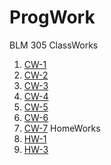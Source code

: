 # ProgWork

BLM 305
ClassWorks
1. [CW-1](https://hamzacakmak.github.io/ProgWork/sayac.html)
2. [CW-2](https://hamzacakmak.github.io/ProgWork/array_operations.html)
3. [CW-3](https://hamzacakmak.github.io/ProgWork/inspector.html)
4. [CW-4](https://hamzacakmak.github.io/ProgWork/CW4.html)
5. [CW-5](https://hamzacakmak.github.io/ProgWork/CW5.html)
6. [CW-6](https://hamzacakmak.github.io/ProgWork/CW6.html)
7. [CW-7](https://hamzacakmak.github.io/ProgWork/CW7/index.html)
HomeWorks
1. [HW-1](https://hamzacakmak.github.io/ProgWork/HW1.html)
2. [HW-3](https://hamzacakmak.github.io/ProgWork/HW3/index.html)
